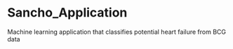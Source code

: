 # Sancho_Application
Machine learning application that classifies potential heart failure from BCG data
